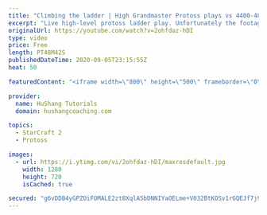 ```yaml
---
title: "Climbing the ladder | High Grandmaster Protoss plays vs 4400-4800 players"
excerpt: "Live high-level protoss ladder play. Unfortunately the footage came out quite choppy at some points and I was considering just not posting today, but I will post it anyways in case a few of you want to watch still. I'm trying to figure out what the cause of the lag is and hopefully I can get some cleaner"
originalUrl: https://youtube.com/watch?v=2ohfdaz-hDI
type: video
price: Free
length: PT48M42S
publishedDateTime: 2020-09-05T23:15:55Z
heat: 50

featuredContent: "<iframe width=\"800\" height=\"500\" frameborder=\"0\" src=\"https://www.youtube.com/embed/2ohfdaz-hDI\" allow=\"accelerometer; autoplay; encrypted-media; gyroscope; picture-in-picture\" allowfullscreen></iframe>"

provider:
  name: HuShang Tutorials
  domain: hushangcoaching.com

topics:
  - StarCraft 2
  - Protoss

images:
  - url: https://i.ytimg.com/vi/2ohfdaz-hDI/maxresdefault.jpg
    width: 1280
    height: 720
    isCached: true

secured: "g6vDDB4yGPZOiFOMALE2zt8XqlA5bDNNIYaOELme+V032BtKOSv1rGQEJf7j9P1KRUSPMScGr+B3TN3jWCCV7tRxjzfgEFNhedYICLrF0DYM6ZmGNWOXc37SjtGi+cxnLekLHIiLK7bKIysQpYFZGOw8gXypAQfZVEqZ7LVUGuEiSpOA10o6WkhuuybuHl3dwXwdkFHub4lHhFbG41w+PoS9tGS5iRw9ByrqiMU/hylDtxZPv6vJFWPIi2jq7KNx7w7IGyKQK+wkXeGVJvwrYoG0+7KXtn7tfLUvCRZBgaNsPYOrbBmZ9FgVCHgsx5Z2bPWrC5dy3kseygYisjDNfx0cGm3y8ZytuirmI1gO+sZ2bQHH6fyn0CRhkmo1ssxOVNYDf9Brut1YuVv05hUrk1SAgDiWa7gMg+I1HnPxt18=;Ai7noq+pYEkNkMZDXhYmTg=="
---
```



